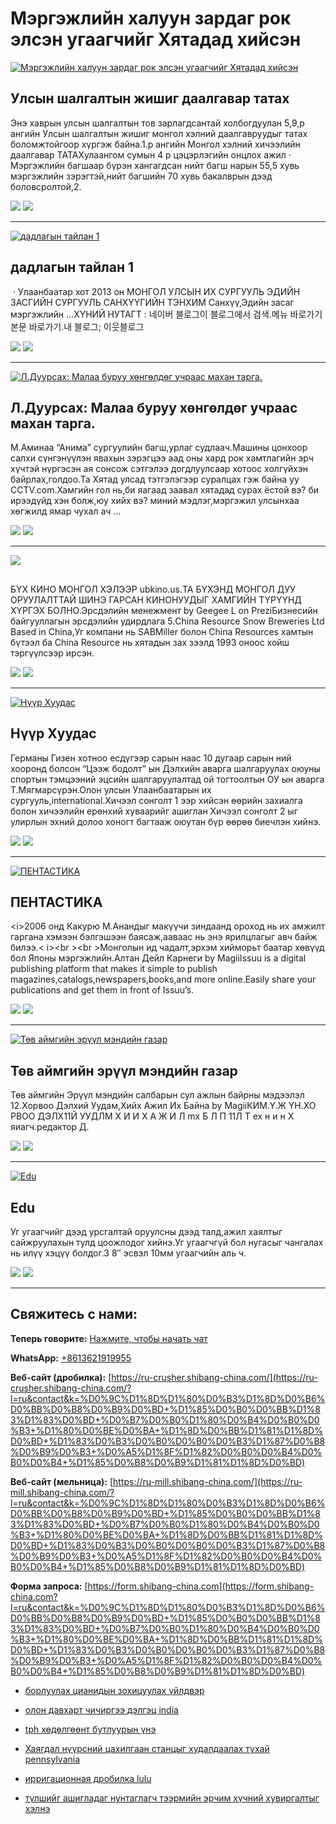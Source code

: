 # Мэргэжлийн халуун зардаг рок элсэн угаагчийг Хятадад хийсэн

<a href="https://swt.shibang-china.com/?l=ru&img&k=%D0%9C%D1%8D%D1%80%D0%B3%D1%8D%D0%B6%D0%BB%D0%B8%D0%B9%D0%BD+%D1%85%D0%B0%D0%BB%D1%83%D1%83%D0%BD+%D0%B7%D0%B0%D1%80%D0%B4%D0%B0%D0%B3+%D1%80%D0%BE%D0%BA+%D1%8D%D0%BB%D1%81%D1%8D%D0%BD+%D1%83%D0%B3%D0%B0%D0%B0%D0%B3%D1%87%D0%B8%D0%B9%D0%B3+%D0%A5%D1%8F%D1%82%D0%B0%D0%B4%D0%B0%D0%B4+%D1%85%D0%B8%D0%B9%D1%81%D1%8D%D0%BD" target="_blank">![Мэргэжлийн халуун зардаг рок элсэн угаагчийг Хятадад хийсэн](http://static.shibang-china.com/all-800x300/1116.jpg)</a>

## Улсын шалгалтын жишиг даалгавар татах
Энэ хаврын улсын шалгалтын тов зарлагдсантай холбогдуулан 5,9,р ангийн Улсын шалгалтын жишиг монгол хэлний даалгавруудыг татах боломжтойгоор хүргэж байна.1.р ангийн Монгол хэлний хичээлийн даалгавар ТАТАХулаангом сумын 4 р цэцэрлэгийн онцлох ажил&nbsp;&#0183;&#32;Мэргэжлийн багшаар бүрэн хангагдсан нийт багш нарын 55,5 хувь мэргэжлийн зэрэгтэй,нийт багшийн 70 хувь бакалврын дээд боловсролтой,2.


<a href="https://whatsapp.shibangsoft.com/WhatsApp.php" target="_blank" title="WhatsApp">![](http://static.shibang-china.com/icon/whatsapp.png)</a> <a href="https://swt.shibang-china.com/?l=ru&icon&k=%D0%9C%D1%8D%D1%80%D0%B3%D1%8D%D0%B6%D0%BB%D0%B8%D0%B9%D0%BD+%D1%85%D0%B0%D0%BB%D1%83%D1%83%D0%BD+%D0%B7%D0%B0%D1%80%D0%B4%D0%B0%D0%B3+%D1%80%D0%BE%D0%BA+%D1%8D%D0%BB%D1%81%D1%8D%D0%BD+%D1%83%D0%B3%D0%B0%D0%B0%D0%B3%D1%87%D0%B8%D0%B9%D0%B3+%D0%A5%D1%8F%D1%82%D0%B0%D0%B4%D0%B0%D0%B4+%D1%85%D0%B8%D0%B9%D1%81%D1%8D%D0%BD" target="_blank">![](http://static.shibang-china.com/icon/chat-ru.png)</a>

---

<a href="https://swt.shibang-china.com/?l=ru&img&k=%D0%9C%D1%8D%D1%80%D0%B3%D1%8D%D0%B6%D0%BB%D0%B8%D0%B9%D0%BD+%D1%85%D0%B0%D0%BB%D1%83%D1%83%D0%BD+%D0%B7%D0%B0%D1%80%D0%B4%D0%B0%D0%B3+%D1%80%D0%BE%D0%BA+%D1%8D%D0%BB%D1%81%D1%8D%D0%BD+%D1%83%D0%B3%D0%B0%D0%B0%D0%B3%D1%87%D0%B8%D0%B9%D0%B3+%D0%A5%D1%8F%D1%82%D0%B0%D0%B4%D0%B0%D0%B4+%D1%85%D0%B8%D0%B9%D1%81%D1%8D%D0%BD" target="_blank">![дадлагын тайлан 1](http://static.shibang-china.com/all-800x300/747.jpg)</a>

## дадлагын тайлан 1
&nbsp;&#0183;&#32;Улаанбаатар хот 2013 он МОНГОЛ УЛСЫН ИХ СУРГУУЛЬ ЭДИЙН ЗАСГИЙН СУРГУУЛЬ САНХҮҮГИЙН ТЭНХИМ Санхүү,Эдийн засаг мэргэжлийн …ХҮНИЙ НУТАГТ : 네이버 블로그이 블로그에서 검색.메뉴 바로가기 본문 바로가기.내 블로그; 이웃블로그


<a href="https://whatsapp.shibangsoft.com/WhatsApp.php" target="_blank" title="WhatsApp">![](http://static.shibang-china.com/icon/whatsapp.png)</a> <a href="https://swt.shibang-china.com/?l=ru&icon&k=%D0%9C%D1%8D%D1%80%D0%B3%D1%8D%D0%B6%D0%BB%D0%B8%D0%B9%D0%BD+%D1%85%D0%B0%D0%BB%D1%83%D1%83%D0%BD+%D0%B7%D0%B0%D1%80%D0%B4%D0%B0%D0%B3+%D1%80%D0%BE%D0%BA+%D1%8D%D0%BB%D1%81%D1%8D%D0%BD+%D1%83%D0%B3%D0%B0%D0%B0%D0%B3%D1%87%D0%B8%D0%B9%D0%B3+%D0%A5%D1%8F%D1%82%D0%B0%D0%B4%D0%B0%D0%B4+%D1%85%D0%B8%D0%B9%D1%81%D1%8D%D0%BD" target="_blank">![](http://static.shibang-china.com/icon/chat-ru.png)</a>

---

<a href="https://swt.shibang-china.com/?l=ru&img&k=%D0%9C%D1%8D%D1%80%D0%B3%D1%8D%D0%B6%D0%BB%D0%B8%D0%B9%D0%BD+%D1%85%D0%B0%D0%BB%D1%83%D1%83%D0%BD+%D0%B7%D0%B0%D1%80%D0%B4%D0%B0%D0%B3+%D1%80%D0%BE%D0%BA+%D1%8D%D0%BB%D1%81%D1%8D%D0%BD+%D1%83%D0%B3%D0%B0%D0%B0%D0%B3%D1%87%D0%B8%D0%B9%D0%B3+%D0%A5%D1%8F%D1%82%D0%B0%D0%B4%D0%B0%D0%B4+%D1%85%D0%B8%D0%B9%D1%81%D1%8D%D0%BD" target="_blank">![Л.Дуурсах: Малаа буруу хөнгөлдөг учраас махан тарга.](http://static.shibang-china.com/all-800x300/101.jpg)</a>

## Л.Дуурсах: Малаа буруу хөнгөлдөг учраас махан тарга.
М.Аминаа “Анима” сургуулийн багш,урлаг судлаач.Машины цонхоор салхи сүнгэнүүлэн явахын зэрэгцээ аад оны хард рок хамтлагийн эрч хүчтэй нүргэсэн ая сонсож сэтгэлээ догдлуулсаар хотоос холгүйхэн байрлах,голдоо.Та Хятад улсад тэтгэлэгээр суралцах гэж байна уу CCTV.com.Хамгийн гол нь,би яагаад заавал хятадад сурах ёстой вэ? би ирээдүйд хэн болж,юу хийх вэ? миний мэдлэг,мэргэжил улсынхаа хөгжилд ямар чухал ач …


<a href="https://whatsapp.shibangsoft.com/WhatsApp.php" target="_blank" title="WhatsApp">![](http://static.shibang-china.com/icon/whatsapp.png)</a> <a href="https://swt.shibang-china.com/?l=ru&icon&k=%D0%9C%D1%8D%D1%80%D0%B3%D1%8D%D0%B6%D0%BB%D0%B8%D0%B9%D0%BD+%D1%85%D0%B0%D0%BB%D1%83%D1%83%D0%BD+%D0%B7%D0%B0%D1%80%D0%B4%D0%B0%D0%B3+%D1%80%D0%BE%D0%BA+%D1%8D%D0%BB%D1%81%D1%8D%D0%BD+%D1%83%D0%B3%D0%B0%D0%B0%D0%B3%D1%87%D0%B8%D0%B9%D0%B3+%D0%A5%D1%8F%D1%82%D0%B0%D0%B4%D0%B0%D0%B4+%D1%85%D0%B8%D0%B9%D1%81%D1%8D%D0%BD" target="_blank">![](http://static.shibang-china.com/icon/chat-ru.png)</a>

---

<a href="https://swt.shibang-china.com/?l=ru&img&k=%D0%9C%D1%8D%D1%80%D0%B3%D1%8D%D0%B6%D0%BB%D0%B8%D0%B9%D0%BD+%D1%85%D0%B0%D0%BB%D1%83%D1%83%D0%BD+%D0%B7%D0%B0%D1%80%D0%B4%D0%B0%D0%B3+%D1%80%D0%BE%D0%BA+%D1%8D%D0%BB%D1%81%D1%8D%D0%BD+%D1%83%D0%B3%D0%B0%D0%B0%D0%B3%D1%87%D0%B8%D0%B9%D0%B3+%D0%A5%D1%8F%D1%82%D0%B0%D0%B4%D0%B0%D0%B4+%D1%85%D0%B8%D0%B9%D1%81%D1%8D%D0%BD" target="_blank">![](http://static.shibang-china.com/all-800x300/1319.jpg)</a>

## 
БҮХ КИНО МОНГОЛ ХЭЛЭЭР ubkino.us.ТА БҮХЭНД МОНГОЛ ДУУ ОРУУЛАЛТТАЙ ШИНЭ ГАРСАН КИНОНУУДЫГ ХАМГИЙН ТҮРҮҮНД ХҮРГЭХ БОЛНО.Эрсдэлийн менежмент by Geegee L on PreziБизнесийн байгууллагын эрсдэлийн удирдлага 5.China Resource Snow Breweries Ltd Based in China,Уг компани нь SABMiller болон China Resources хамтын бүтээл ба China Resource нь хятадын зах зээлд 1993 оноос хойш тэргүүлсээр ирсэн.


<a href="https://whatsapp.shibangsoft.com/WhatsApp.php" target="_blank" title="WhatsApp">![](http://static.shibang-china.com/icon/whatsapp.png)</a> <a href="https://swt.shibang-china.com/?l=ru&icon&k=%D0%9C%D1%8D%D1%80%D0%B3%D1%8D%D0%B6%D0%BB%D0%B8%D0%B9%D0%BD+%D1%85%D0%B0%D0%BB%D1%83%D1%83%D0%BD+%D0%B7%D0%B0%D1%80%D0%B4%D0%B0%D0%B3+%D1%80%D0%BE%D0%BA+%D1%8D%D0%BB%D1%81%D1%8D%D0%BD+%D1%83%D0%B3%D0%B0%D0%B0%D0%B3%D1%87%D0%B8%D0%B9%D0%B3+%D0%A5%D1%8F%D1%82%D0%B0%D0%B4%D0%B0%D0%B4+%D1%85%D0%B8%D0%B9%D1%81%D1%8D%D0%BD" target="_blank">![](http://static.shibang-china.com/icon/chat-ru.png)</a>

---

<a href="https://swt.shibang-china.com/?l=ru&img&k=%D0%9C%D1%8D%D1%80%D0%B3%D1%8D%D0%B6%D0%BB%D0%B8%D0%B9%D0%BD+%D1%85%D0%B0%D0%BB%D1%83%D1%83%D0%BD+%D0%B7%D0%B0%D1%80%D0%B4%D0%B0%D0%B3+%D1%80%D0%BE%D0%BA+%D1%8D%D0%BB%D1%81%D1%8D%D0%BD+%D1%83%D0%B3%D0%B0%D0%B0%D0%B3%D1%87%D0%B8%D0%B9%D0%B3+%D0%A5%D1%8F%D1%82%D0%B0%D0%B4%D0%B0%D0%B4+%D1%85%D0%B8%D0%B9%D1%81%D1%8D%D0%BD" target="_blank">![Нүүр Хуудас](http://static.shibang-china.com/all-800x300/1063.jpg)</a>

## Нүүр Хуудас
Германы Гизен хотноо есдүгээр сарын наас 10 дугаар сарын ний хооронд болсон “Цээж бодолт” ын Дэлхийн аварга шалгаруулах оюуны спортын тэмцээний эцсийн шалгаруулалтад ой тогтоолтын ОУ ын аварга Т.Мягмарсүрэн.Олон улсын Улаанбаатарын их сургууль,international.Хичээл сонголт 1 ээр хийсэн өөрийн захиалга болон хичээлийн ерөнхий хуваарийг ашиглан Хичээл сонголт 2 ыг улирлын эхний долоо хоногт багтааж оюутан бүр өөрөө биечлэн хийнэ.


<a href="https://whatsapp.shibangsoft.com/WhatsApp.php" target="_blank" title="WhatsApp">![](http://static.shibang-china.com/icon/whatsapp.png)</a> <a href="https://swt.shibang-china.com/?l=ru&icon&k=%D0%9C%D1%8D%D1%80%D0%B3%D1%8D%D0%B6%D0%BB%D0%B8%D0%B9%D0%BD+%D1%85%D0%B0%D0%BB%D1%83%D1%83%D0%BD+%D0%B7%D0%B0%D1%80%D0%B4%D0%B0%D0%B3+%D1%80%D0%BE%D0%BA+%D1%8D%D0%BB%D1%81%D1%8D%D0%BD+%D1%83%D0%B3%D0%B0%D0%B0%D0%B3%D1%87%D0%B8%D0%B9%D0%B3+%D0%A5%D1%8F%D1%82%D0%B0%D0%B4%D0%B0%D0%B4+%D1%85%D0%B8%D0%B9%D1%81%D1%8D%D0%BD" target="_blank">![](http://static.shibang-china.com/icon/chat-ru.png)</a>

---

<a href="https://swt.shibang-china.com/?l=ru&img&k=%D0%9C%D1%8D%D1%80%D0%B3%D1%8D%D0%B6%D0%BB%D0%B8%D0%B9%D0%BD+%D1%85%D0%B0%D0%BB%D1%83%D1%83%D0%BD+%D0%B7%D0%B0%D1%80%D0%B4%D0%B0%D0%B3+%D1%80%D0%BE%D0%BA+%D1%8D%D0%BB%D1%81%D1%8D%D0%BD+%D1%83%D0%B3%D0%B0%D0%B0%D0%B3%D1%87%D0%B8%D0%B9%D0%B3+%D0%A5%D1%8F%D1%82%D0%B0%D0%B4%D0%B0%D0%B4+%D1%85%D0%B8%D0%B9%D1%81%D1%8D%D0%BD" target="_blank">![ПЕНТАСТИКА](http://static.shibang-china.com/all-800x300/195.jpg)</a>

## ПЕНТАСТИКА
&lt;i&gt;2006 онд Какурю М.Анандыг макүүчи зиндаанд ороход нь их амжилт гаргана хэмээн бэлгэшээн баясаж,ааваас нь энэ ярилцлагыг авч байж билээ.&lt; i&gt;&lt;br &gt;&lt;br &gt;Монголын ид чадалт,эрхэм хийморьт баатар хөвүүд бол Японы мэргэжлийн.Алтан Дейл Карнеги by MagiiIssuu is a digital publishing platform that makes it simple to publish magazines,catalogs,newspapers,books,and more online.Easily share your publications and get them in front of Issuu’s.


<a href="https://whatsapp.shibangsoft.com/WhatsApp.php" target="_blank" title="WhatsApp">![](http://static.shibang-china.com/icon/whatsapp.png)</a> <a href="https://swt.shibang-china.com/?l=ru&icon&k=%D0%9C%D1%8D%D1%80%D0%B3%D1%8D%D0%B6%D0%BB%D0%B8%D0%B9%D0%BD+%D1%85%D0%B0%D0%BB%D1%83%D1%83%D0%BD+%D0%B7%D0%B0%D1%80%D0%B4%D0%B0%D0%B3+%D1%80%D0%BE%D0%BA+%D1%8D%D0%BB%D1%81%D1%8D%D0%BD+%D1%83%D0%B3%D0%B0%D0%B0%D0%B3%D1%87%D0%B8%D0%B9%D0%B3+%D0%A5%D1%8F%D1%82%D0%B0%D0%B4%D0%B0%D0%B4+%D1%85%D0%B8%D0%B9%D1%81%D1%8D%D0%BD" target="_blank">![](http://static.shibang-china.com/icon/chat-ru.png)</a>

---

<a href="https://swt.shibang-china.com/?l=ru&img&k=%D0%9C%D1%8D%D1%80%D0%B3%D1%8D%D0%B6%D0%BB%D0%B8%D0%B9%D0%BD+%D1%85%D0%B0%D0%BB%D1%83%D1%83%D0%BD+%D0%B7%D0%B0%D1%80%D0%B4%D0%B0%D0%B3+%D1%80%D0%BE%D0%BA+%D1%8D%D0%BB%D1%81%D1%8D%D0%BD+%D1%83%D0%B3%D0%B0%D0%B0%D0%B3%D1%87%D0%B8%D0%B9%D0%B3+%D0%A5%D1%8F%D1%82%D0%B0%D0%B4%D0%B0%D0%B4+%D1%85%D0%B8%D0%B9%D1%81%D1%8D%D0%BD" target="_blank">![Төв аймгийн эрүүл мэндийн газар](http://static.shibang-china.com/all-800x300/109.jpg)</a>

## Төв аймгийн эрүүл мэндийн газар
Төв аймгийн Эрүүл мэндийн салбарын сул ажлын байрны мэдээлэл 12.Хорвоо Дэлхий Уудам,Хийх Ажил Их Байна by MagiiКИМ.Ү.Ж ҮН.ХО РВОО ДЭЛХ11Й УУДЛМ Х И И Х А Ж И Л mx Б Л П 11Л Т ех н и н Х яиагч.редактор Д.


<a href="https://whatsapp.shibangsoft.com/WhatsApp.php" target="_blank" title="WhatsApp">![](http://static.shibang-china.com/icon/whatsapp.png)</a> <a href="https://swt.shibang-china.com/?l=ru&icon&k=%D0%9C%D1%8D%D1%80%D0%B3%D1%8D%D0%B6%D0%BB%D0%B8%D0%B9%D0%BD+%D1%85%D0%B0%D0%BB%D1%83%D1%83%D0%BD+%D0%B7%D0%B0%D1%80%D0%B4%D0%B0%D0%B3+%D1%80%D0%BE%D0%BA+%D1%8D%D0%BB%D1%81%D1%8D%D0%BD+%D1%83%D0%B3%D0%B0%D0%B0%D0%B3%D1%87%D0%B8%D0%B9%D0%B3+%D0%A5%D1%8F%D1%82%D0%B0%D0%B4%D0%B0%D0%B4+%D1%85%D0%B8%D0%B9%D1%81%D1%8D%D0%BD" target="_blank">![](http://static.shibang-china.com/icon/chat-ru.png)</a>

---

<a href="https://swt.shibang-china.com/?l=ru&img&k=%D0%9C%D1%8D%D1%80%D0%B3%D1%8D%D0%B6%D0%BB%D0%B8%D0%B9%D0%BD+%D1%85%D0%B0%D0%BB%D1%83%D1%83%D0%BD+%D0%B7%D0%B0%D1%80%D0%B4%D0%B0%D0%B3+%D1%80%D0%BE%D0%BA+%D1%8D%D0%BB%D1%81%D1%8D%D0%BD+%D1%83%D0%B3%D0%B0%D0%B0%D0%B3%D1%87%D0%B8%D0%B9%D0%B3+%D0%A5%D1%8F%D1%82%D0%B0%D0%B4%D0%B0%D0%B4+%D1%85%D0%B8%D0%B9%D1%81%D1%8D%D0%BD" target="_blank">![Edu](http://static.shibang-china.com/all-800x300/1113.jpg)</a>

## Edu
Уг угаагчийг дээд урсгалтай оруулсны дээд талд,ажил хаялтыг сайжруулахын тулд цоожлодог хийнэ.Уг угаагчгүй бол нугасыг чангалах нь илүү хэцүү болдог.3 8″ эсвэл 10мм угаагчийн аль ч.

<a href="https://whatsapp.shibangsoft.com/WhatsApp.php" target="_blank" title="WhatsApp">![](http://static.shibang-china.com/icon/whatsapp.png)</a> <a href="https://swt.shibang-china.com/?l=ru&icon&k=%D0%9C%D1%8D%D1%80%D0%B3%D1%8D%D0%B6%D0%BB%D0%B8%D0%B9%D0%BD+%D1%85%D0%B0%D0%BB%D1%83%D1%83%D0%BD+%D0%B7%D0%B0%D1%80%D0%B4%D0%B0%D0%B3+%D1%80%D0%BE%D0%BA+%D1%8D%D0%BB%D1%81%D1%8D%D0%BD+%D1%83%D0%B3%D0%B0%D0%B0%D0%B3%D1%87%D0%B8%D0%B9%D0%B3+%D0%A5%D1%8F%D1%82%D0%B0%D0%B4%D0%B0%D0%B4+%D1%85%D0%B8%D0%B9%D1%81%D1%8D%D0%BD" target="_blank">![](http://static.shibang-china.com/icon/chat-ru.png)</a>

---
## Свяжитесь с нами:

**Теперь говорите:** [Нажмите, чтобы начать чат](https://swt.shibang-china.com?l=ru&contact&k=%D0%9C%D1%8D%D1%80%D0%B3%D1%8D%D0%B6%D0%BB%D0%B8%D0%B9%D0%BD+%D1%85%D0%B0%D0%BB%D1%83%D1%83%D0%BD+%D0%B7%D0%B0%D1%80%D0%B4%D0%B0%D0%B3+%D1%80%D0%BE%D0%BA+%D1%8D%D0%BB%D1%81%D1%8D%D0%BD+%D1%83%D0%B3%D0%B0%D0%B0%D0%B3%D1%87%D0%B8%D0%B9%D0%B3+%D0%A5%D1%8F%D1%82%D0%B0%D0%B4%D0%B0%D0%B4+%D1%85%D0%B8%D0%B9%D1%81%D1%8D%D0%BD)

**WhatsApp:**  [+8613621919955](https://whatsapp.shibangsoft.com/WhatsApp.php)

**Веб-сайт (дробилка):** [https://ru-crusher.shibang-china.com/](https://ru-crusher.shibang-china.com/?l=ru&contact&k=%D0%9C%D1%8D%D1%80%D0%B3%D1%8D%D0%B6%D0%BB%D0%B8%D0%B9%D0%BD+%D1%85%D0%B0%D0%BB%D1%83%D1%83%D0%BD+%D0%B7%D0%B0%D1%80%D0%B4%D0%B0%D0%B3+%D1%80%D0%BE%D0%BA+%D1%8D%D0%BB%D1%81%D1%8D%D0%BD+%D1%83%D0%B3%D0%B0%D0%B0%D0%B3%D1%87%D0%B8%D0%B9%D0%B3+%D0%A5%D1%8F%D1%82%D0%B0%D0%B4%D0%B0%D0%B4+%D1%85%D0%B8%D0%B9%D1%81%D1%8D%D0%BD)

**Веб-сайт (мельница):** [https://ru-mill.shibang-china.com/](https://ru-mill.shibang-china.com/?l=ru&contact&k=%D0%9C%D1%8D%D1%80%D0%B3%D1%8D%D0%B6%D0%BB%D0%B8%D0%B9%D0%BD+%D1%85%D0%B0%D0%BB%D1%83%D1%83%D0%BD+%D0%B7%D0%B0%D1%80%D0%B4%D0%B0%D0%B3+%D1%80%D0%BE%D0%BA+%D1%8D%D0%BB%D1%81%D1%8D%D0%BD+%D1%83%D0%B3%D0%B0%D0%B0%D0%B3%D1%87%D0%B8%D0%B9%D0%B3+%D0%A5%D1%8F%D1%82%D0%B0%D0%B4%D0%B0%D0%B4+%D1%85%D0%B8%D0%B9%D1%81%D1%8D%D0%BD)

**Форма запроса:** [https://form.shibang-china.com](https://form.shibang-china.com?l=ru&contact&k=%D0%9C%D1%8D%D1%80%D0%B3%D1%8D%D0%B6%D0%BB%D0%B8%D0%B9%D0%BD+%D1%85%D0%B0%D0%BB%D1%83%D1%83%D0%BD+%D0%B7%D0%B0%D1%80%D0%B4%D0%B0%D0%B3+%D1%80%D0%BE%D0%BA+%D1%8D%D0%BB%D1%81%D1%8D%D0%BD+%D1%83%D0%B3%D0%B0%D0%B0%D0%B3%D1%87%D0%B8%D0%B9%D0%B3+%D0%A5%D1%8F%D1%82%D0%B0%D0%B4%D0%B0%D0%B4+%D1%85%D0%B8%D0%B9%D1%81%D1%8D%D0%BD)

* [борлуулах цианидын зохицуулах үйлдвэр](../126/%D0%B1%D0%BE%D1%80%D0%BB%D1%83%D1%83%D0%BB%D0%B0%D1%85%20%D1%86%D0%B8%D0%B0%D0%BD%D0%B8%D0%B4%D1%8B%D0%BD%20%D0%B7%D0%BE%D1%85%D0%B8%D1%86%D1%83%D1%83%D0%BB%D0%B0%D1%85%20%D2%AF%D0%B9%D0%BB%D0%B4%D0%B2%D1%8D%D1%80.md)

* [олон давхарт чичиргээ дэлгэц india](../130/%D0%BE%D0%BB%D0%BE%D0%BD%20%D0%B4%D0%B0%D0%B2%D1%85%D0%B0%D1%80%D1%82%20%D1%87%D0%B8%D1%87%D0%B8%D1%80%D0%B3%D1%8D%D1%8D%20%D0%B4%D1%8D%D0%BB%D0%B3%D1%8D%D1%86%20india.md)

* [tph хөдөлгөөнт бутлуурын үнэ](../128/tph%20%D1%85%D3%A9%D0%B4%D3%A9%D0%BB%D0%B3%D3%A9%D3%A9%D0%BD%D1%82%20%D0%B1%D1%83%D1%82%D0%BB%D1%83%D1%83%D1%80%D1%8B%D0%BD%20%D2%AF%D0%BD%D1%8D.md)

* [Хаягдал нүүрсний цахилгаан станцыг худалдаалах тухай pennsylvania](../130/%D0%A5%D0%B0%D1%8F%D0%B3%D0%B4%D0%B0%D0%BB%20%D0%BD%D2%AF%D2%AF%D1%80%D1%81%D0%BD%D0%B8%D0%B9%20%D1%86%D0%B0%D1%85%D0%B8%D0%BB%D0%B3%D0%B0%D0%B0%D0%BD%20%D1%81%D1%82%D0%B0%D0%BD%D1%86%D1%8B%D0%B3%20%D1%85%D1%83%D0%B4%D0%B0%D0%BB%D0%B4%D0%B0%D0%B0%D0%BB%D0%B0%D1%85%20%D1%82%D1%83%D1%85%D0%B0%D0%B9%20pennsylvania.md)

* [ирригационная дробилка lulu](../130/%D0%B8%D1%80%D1%80%D0%B8%D0%B3%D0%B0%D1%86%D0%B8%D0%BE%D0%BD%D0%BD%D0%B0%D1%8F%20%D0%B4%D1%80%D0%BE%D0%B1%D0%B8%D0%BB%D0%BA%D0%B0%20lulu.md)

* [түлшийг ашигладаг нунтаглагч тээрмийн эрчим хүчний хувиргалтыг хэлнэ](../127/%D1%82%D2%AF%D0%BB%D1%88%D0%B8%D0%B9%D0%B3%20%D0%B0%D1%88%D0%B8%D0%B3%D0%BB%D0%B0%D0%B4%D0%B0%D0%B3%20%D0%BD%D1%83%D0%BD%D1%82%D0%B0%D0%B3%D0%BB%D0%B0%D0%B3%D1%87%20%D1%82%D1%8D%D1%8D%D1%80%D0%BC%D0%B8%D0%B9%D0%BD%20%D1%8D%D1%80%D1%87%D0%B8%D0%BC%20%D1%85%D2%AF%D1%87%D0%BD%D0%B8%D0%B9%20%D1%85%D1%83%D0%B2%D0%B8%D1%80%D0%B3%D0%B0%D0%BB%D1%82%D1%8B%D0%B3%20%D1%85%D1%8D%D0%BB%D0%BD%D1%8D.md)